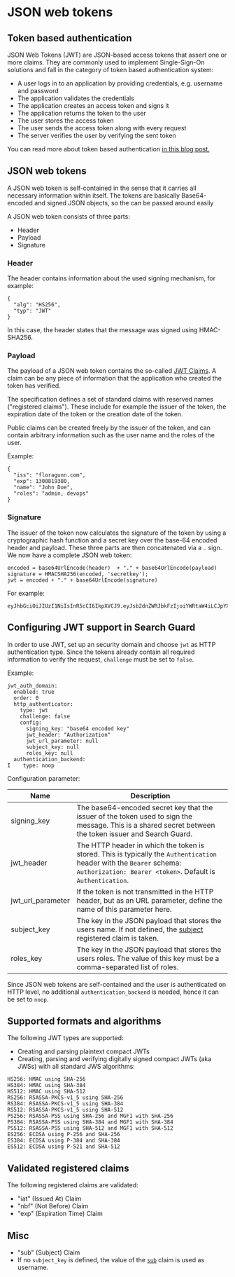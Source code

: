 # JSON web tokens

## Token based authentication

JSON Web Tokens (JWT) are JSON-based access tokens that assert one or more claims. They are commonly used to implement Single-Sign-On solutions and fall in the category of token based authentication system:

* A user logs in to an application by providing credentials, e.g. username and password
* The application validates the credentials
* The application creates an access token and signs it
* The application returns the token to the user
* The user stores the access token
* The user sends the access token along with every request
* The server verifies the user by verifying the sent token

You can read more about token based authentication [in this blog post.](https://scotch.io/tutorials/the-ins-and-outs-of-token-based-authentication)

## JSON web tokens

A JSON web token is self-contained in the sense that it carries all necessary information within itself. The tokens are basically Base64-encoded and signed JSON objects, so the can be passed around easily

A JSON web token consists of three parts:

* Header
* Payload
* Signature

### Header

The header contains information about the used signing mechanism, for example:

```
{
  "alg": "HS256",
  "typ": "JWT"
} 
```

In this case, the header states that the message was signed using HMAC-SHA256.

### Payload

The payload of a JSON web token contains the so-called [JWT Claims](http://self-issued.info/docs/draft-ietf-oauth-json-web-token.html#RegisteredClaimName). A claim can be any piece of information that the application who created the token has verified.

The specification defines a set of standard claims with reserved names ("registered claims"). These include for example the issuer of the token, the expiration date of the token or the creation date of the token.

Public claims can be created freely by the issuer of the token, and can contain arbitrary information such as the user name and the roles of the user.

Example:

```
{
  "iss": "floragunn.com",
  "exp": 1300819380,
  "name": "John Doe",
  "roles": "admin, devops"
}
```
### Signature

The issuer of the token now calculates the signature of the token by using a cryptographic hash function and a secret key over the base-64 encoded header and payload. These three parts are then concatenated via a `.` sign. We now have a complete JSON web token:


```
encoded = base64UrlEncode(header)  + "." + base64UrlEncode(payload)
signature = HMACSHA256(encoded, 'secretkey');
jwt = encoded + "." + base64UrlEncode(signature)
```

For example:
```
eyJhbGciOiJIUzI1NiIsInR5cCI6IkpXVCJ9.eyJsb2dnZWRJbkFzIjoiYWRtaW4iLCJpYXQiOjE0MjI3Nzk2Mzh9.gzSraSYS8EXBxLN_oWnFSRgCzcmJmMjLiuyu5CSpyHI
```

## Configuring JWT support in Search Guard

In order to use JWT, set up an security domain and choose `jwt` as HTTP authentication type. Since the tokens already contain all required information to verify the request, `challenge` must be set to `false`.

Example:

```
jwt_auth_domain:
  enabled: true
  order: 0
  http_authenticator:
    type: jwt
    challenge: false
    config:
      signing_key: "base64 encoded key"
      jwt_header: "Authorization"
      jwt_url_parameter: null
      subject_key: null
      roles_key: null
  authentication_backend:
I    type: noop
```          

Configuration parameter:

| Name  | Description  |
|---|---|
| signing_key  |  The base64-encoded secret key that the issuer of the token used to sign the message. This is a shared secret between the token issuer and Search Guard. |
|  jwt\_header |  The HTTP header in which the token is stored. This is typically the `Authentication` header with the `Bearer` schema:  `Authorization: Bearer <token>`. Default is `Authentication`.|
| jwt\_url\_parameter  | If the token is not transmitted in the HTTP header, but as an URL parameter, define the name of this parameter here.  |
| subject_key  | The key in the JSON payload that stores the users name. If not defined, the [subject](https://tools.ietf.org/html/rfc7519#section-4.1.2) registered claim is taken.|
| roles_key  | The key in the JSON payload that stores the users roles. The value of this key must be a comma-separated list of roles. |

Since JSON web tokens are self-contained and the user is authenticated on HTTP level, no additional `authentication_backend` is needed, hence it can be set to `noop`.

## Supported formats and algorithms

The following JWT types are supported: 

* Creating and parsing plaintext compact JWTs 
* Creating, parsing and verifying digitally signed compact JWTs (aka JWSs) with all standard JWS algorithms: 

```
HS256: HMAC using SHA-256 
HS384: HMAC using SHA-384 
HS512: HMAC using SHA-512 
RS256: RSASSA-PKCS-v1_5 using SHA-256 
RS384: RSASSA-PKCS-v1_5 using SHA-384 
RS512: RSASSA-PKCS-v1_5 using SHA-512 
PS256: RSASSA-PSS using SHA-256 and MGF1 with SHA-256 
PS384: RSASSA-PSS using SHA-384 and MGF1 with SHA-384 
PS512: RSASSA-PSS using SHA-512 and MGF1 with SHA-512 
ES256: ECDSA using P-256 and SHA-256 
ES384: ECDSA using P-384 and SHA-384 
ES512: ECDSA using P-521 and SHA-512 
```

## Validated registered claims

The following registered claims are validated:

* "iat" (Issued At) Claim
* "nbf" (Not Before) Claim
* "exp" (Expiration Time) Claim

## Misc

* "sub" (Subject) Claim
 * If no `subject_key` is defined, the value of the  [`sub`](https://tools.ietf.org/html/rfc7519#section-4.1.2)  claim is used as username.